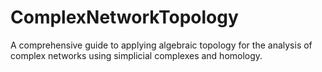 # ComplexNetworkTopology
 A comprehensive guide to applying algebraic topology for the analysis of complex networks using simplicial complexes and homology.

